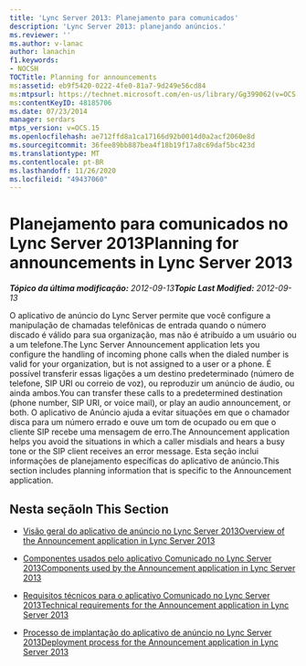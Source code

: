 ```yaml
---
title: 'Lync Server 2013: Planejamento para comunicados'
description: 'Lync Server 2013: planejando anúncios.'
ms.reviewer: ''
ms.author: v-lanac
author: lanachin
f1.keywords:
- NOCSH
TOCTitle: Planning for announcements
ms:assetid: eb9f5420-0222-4fe0-81a7-9d249e56cd84
ms:mtpsurl: https://technet.microsoft.com/en-us/library/Gg399062(v=OCS.15)
ms:contentKeyID: 48185706
ms.date: 07/23/2014
manager: serdars
mtps_version: v=OCS.15
ms.openlocfilehash: ae712ffd8a1ca17166d92b0014d0a2acf2060e8d
ms.sourcegitcommit: 36fee89bb887bea4f18b19f17a8c69daf5bc423d
ms.translationtype: MT
ms.contentlocale: pt-BR
ms.lasthandoff: 11/26/2020
ms.locfileid: "49437060"
---
```

# <a name="planning-for-announcements-in-lync-server-2013"></a><span data-ttu-id="05016-103">Planejamento para comunicados no Lync Server 2013</span><span class="sxs-lookup"><span data-stu-id="05016-103">Planning for announcements in Lync Server 2013</span></span>

<div data-xmlns="http://www.w3.org/1999/xhtml">

<div class="topic" data-xmlns="http://www.w3.org/1999/xhtml" data-msxsl="urn:schemas-microsoft-com:xslt" data-cs="https://msdn.microsoft.com/">

<div data-asp="https://msdn2.microsoft.com/asp">



</div>

<div id="mainSection">

<div id="mainBody"><span data-ttu-id="05016-104">

<span> </span></span><span class="sxs-lookup"><span data-stu-id="05016-104">

<span> </span></span></span>

<span data-ttu-id="05016-105">_**Tópico da última modificação:** 2012-09-13_</span><span class="sxs-lookup"><span data-stu-id="05016-105">_**Topic Last Modified:** 2012-09-13_</span></span>

<span data-ttu-id="05016-106">O aplicativo de anúncio do Lync Server permite que você configure a manipulação de chamadas telefônicas de entrada quando o número discado é válido para sua organização, mas não é atribuído a um usuário ou a um telefone.</span><span class="sxs-lookup"><span data-stu-id="05016-106">The Lync Server Announcement application lets you configure the handling of incoming phone calls when the dialed number is valid for your organization, but is not assigned to a user or a phone.</span></span> <span data-ttu-id="05016-107">É possível transferir essas ligações a um destino predeterminado (número de telefone, SIP URI ou correio de voz), ou reproduzir um anúncio de áudio, ou ainda ambos.</span><span class="sxs-lookup"><span data-stu-id="05016-107">You can transfer these calls to a predetermined destination (phone number, SIP URI, or voice mail), or play an audio announcement, or both.</span></span> <span data-ttu-id="05016-108">O aplicativo de Anúncio ajuda a evitar situações em que o chamador disca para um número errado e ouve um tom de ocupado ou em que o cliente SIP recebe uma mensagem de erro.</span><span class="sxs-lookup"><span data-stu-id="05016-108">The Announcement application helps you avoid the situations in which a caller misdials and hears a busy tone or the SIP client receives an error message.</span></span> <span data-ttu-id="05016-109">Esta seção inclui informações de planejamento específicas do aplicativo de anúncio.</span><span class="sxs-lookup"><span data-stu-id="05016-109">This section includes planning information that is specific to the Announcement application.</span></span>

<div>

## <a name="in-this-section"></a><span data-ttu-id="05016-110">Nesta seção</span><span class="sxs-lookup"><span data-stu-id="05016-110">In This Section</span></span>

  - [<span data-ttu-id="05016-111">Visão geral do aplicativo de anúncio no Lync Server 2013</span><span class="sxs-lookup"><span data-stu-id="05016-111">Overview of the Announcement application in Lync Server 2013</span></span>](lync-server-2013-overview-of-the-announcement-application.md)

  - [<span data-ttu-id="05016-112">Componentes usados pelo aplicativo Comunicado no Lync Server 2013</span><span class="sxs-lookup"><span data-stu-id="05016-112">Components used by the Announcement application in Lync Server 2013</span></span>](lync-server-2013-components-used-by-the-announcement-application.md)

  - [<span data-ttu-id="05016-113">Requisitos técnicos para o aplicativo Comunicado no Lync Server 2013</span><span class="sxs-lookup"><span data-stu-id="05016-113">Technical requirements for the Announcement application in Lync Server 2013</span></span>](lync-server-2013-technical-requirements-for-the-announcement-application.md)

  - [<span data-ttu-id="05016-114">Processo de implantação do aplicativo de anúncio no Lync Server 2013</span><span class="sxs-lookup"><span data-stu-id="05016-114">Deployment process for the Announcement application in Lync Server 2013</span></span>](lync-server-2013-deployment-process-for-the-announcement-application.md)

<span data-ttu-id="05016-115"></div>

</div>

<span> </span>

</div>

</div>

</span><span class="sxs-lookup"><span data-stu-id="05016-115"></div>

</div>

<span> </span>

</div>

</div>

</span></span></div>

